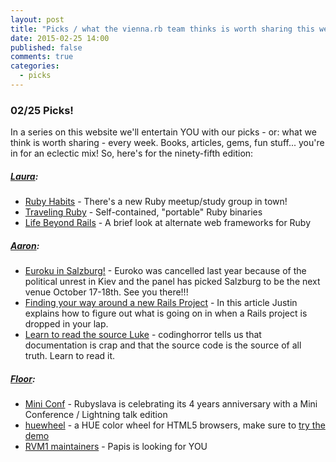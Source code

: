 ```yaml
---
layout: post
title: "Picks / what the vienna.rb team thinks is worth sharing this week"
date: 2015-02-25 14:00
published: false
comments: true
categories:
  - picks
---
```


### 02/25 Picks!

In a series on this website we'll entertain YOU with our picks - or: what we think is worth sharing - every week.
Books, articles, gems, fun stuff... you're in for an eclectic mix! So, here's for the ninety-fifth edition:

##### [Laura][1]:
- [Ruby Habits][2] - There's a new Ruby meetup/study group in town!
- [Traveling Ruby][3] - Self-contained, "portable" Ruby binaries
- [Life Beyond Rails][4] - A brief look at alternate web frameworks for Ruby

##### [Aaron][5]:
- [Euroku in Salzburg!][6] - Euroko was cancelled last year because of the political unrest in Kiev and the panel has picked Salzburg to be the next venue October 17-18th. See you there!!!
- [Finding your way around a new Rails Project][7] - In this article Justin explains how to figure out what is going on in when a Rails project is dropped in your lap.
- [Learn to read the source Luke][8] - codinghorror tells us that documentation is crap and that the source code is the source of all truth. Learn to read it.


##### [Floor][9]:
- [Mini Conf][10] - Rubyslava is celebrating its 4 years anniversary with a Mini Conference / Lightning talk edition
- [huewheel][11] - a HUE color wheel for HTML5 browsers, make sure to [try the demo][13]
- [RVM1 maintainers][12] - Papis is looking for YOU


[1]: http://www.twitter.com/alicetragedy
[2]: http://www.meetup.com/RubyHabits
[3]: http://phusion.github.io/traveling-ruby/
[4]: https://blog.engineyard.com/2015/life-beyond-rails-brief-look-alternate-web-frameworks-ruby
[5]: http://www.twitter.com/mraaroncruz
[6]: http://www.euruko2015.org/
[7]: http://www.justinweiss.com/blog/2015/02/03/finding-your-way-around-a-new-rails-project/
[8]: http://blog.codinghorror.com/learn-to-read-the-source-luke/
[9]: http://www.twitter.com/floordrees
[10]: http://lanyrd.com/2015/rubyslava-february/
[11]: https://github.com/epistemex/HueWheel
[12]: https://rvm.io/blog/2015/02/maintainers-needed-for-rvm1
[13]: http://epistemex.github.io/huewheel/
